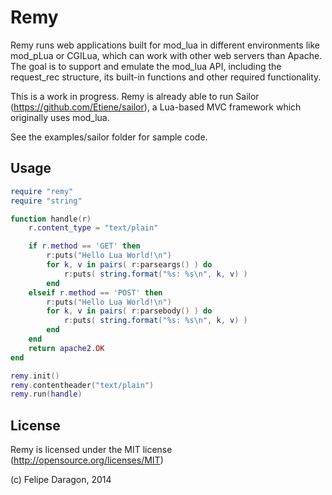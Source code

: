 # Remy #

Remy runs web applications built for mod_lua in different environments like mod_pLua or CGILua, which can work with other web servers than Apache. The goal is to support and emulate the mod_lua API, including the request_rec structure, its built-in functions and other required functionality.

This is a work in progress. Remy is already able to run Sailor (https://github.com/Etiene/sailor), a Lua-based MVC framework which originally uses mod_lua.

See the examples/sailor folder for sample code.

## Usage #

``` lua
require "remy"
require "string"

function handle(r)
    r.content_type = "text/plain"

    if r.method == 'GET' then
        r:puts("Hello Lua World!\n")
        for k, v in pairs( r:parseargs() ) do
            r:puts( string.format("%s: %s\n", k, v) )
        end
    elseif r.method == 'POST' then
        r:puts("Hello Lua World!\n")
        for k, v in pairs( r:parsebody() ) do
            r:puts( string.format("%s: %s\n", k, v) )
        end
    end
    return apache2.OK
end

remy.init()
remy.contentheader("text/plain")
remy.run(handle)
```

## License #

Remy is licensed under the MIT license (http://opensource.org/licenses/MIT)

(c) Felipe Daragon, 2014